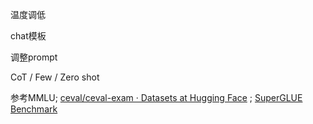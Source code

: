 温度调低

chat模板

调整prompt

CoT / Few / Zero shot

参考MMLU; [ceval/ceval-exam · Datasets at Hugging Face](https://huggingface.co/datasets/ceval/ceval-exam?row=1) ; [SuperGLUE Benchmark](https://super.gluebenchmark.com/) 
